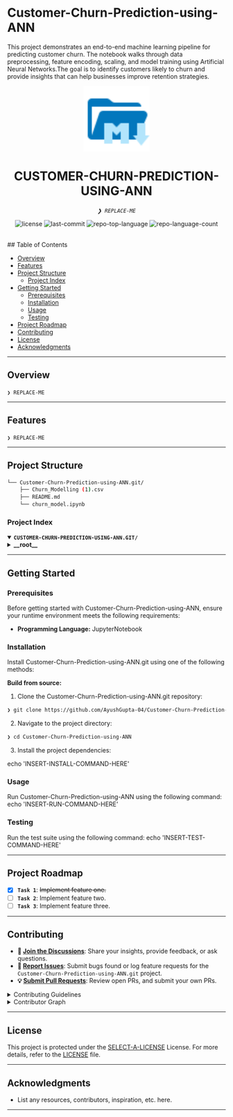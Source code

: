 # Customer-Churn-Prediction-using-ANN
This project demonstrates an end-to-end machine learning pipeline for predicting customer churn. The notebook walks through data preprocessing, feature encoding, scaling, and model training using Artificial Neural Networks.The goal is to identify customers likely to churn and provide insights that can help businesses improve retention strategies.
<p align="center">
    <img src="https://raw.githubusercontent.com/PKief/vscode-material-icon-theme/ec559a9f6bfd399b82bb44393651661b08aaf7ba/icons/folder-markdown-open.svg" align="center" width="30%">
</p>
<p align="center"><h1 align="center">CUSTOMER-CHURN-PREDICTION-USING-ANN</h1></p>
<p align="center">
	<em><code>❯ REPLACE-ME</code></em>
</p>
<p align="center">
	<img src="https://img.shields.io/github/license/AyushGupta-04/Customer-Churn-Prediction-using-ANN?style=default&logo=opensourceinitiative&logoColor=white&color=0080ff" alt="license">
	<img src="https://img.shields.io/github/last-commit/AyushGupta-04/Customer-Churn-Prediction-using-ANN?style=default&logo=git&logoColor=white&color=0080ff" alt="last-commit">
	<img src="https://img.shields.io/github/languages/top/AyushGupta-04/Customer-Churn-Prediction-using-ANN?style=default&color=0080ff" alt="repo-top-language">
	<img src="https://img.shields.io/github/languages/count/AyushGupta-04/Customer-Churn-Prediction-using-ANN?style=default&color=0080ff" alt="repo-language-count">
</p>
<p align="center"><!-- default option, no dependency badges. -->
</p>
<p align="center">
	<!-- default option, no dependency badges. -->
</p>
<br>
##  Table of Contents

- [ Overview](#-overview)
- [ Features](#-features)
- [ Project Structure](#-project-structure)
  - [ Project Index](#-project-index)
- [ Getting Started](#-getting-started)
  - [ Prerequisites](#-prerequisites)
  - [ Installation](#-installation)
  - [ Usage](#-usage)
  - [ Testing](#-testing)
- [ Project Roadmap](#-project-roadmap)
- [ Contributing](#-contributing)
- [ License](#-license)
- [ Acknowledgments](#-acknowledgments)

---

##  Overview

<code>❯ REPLACE-ME</code>

---

##  Features

<code>❯ REPLACE-ME</code>

---

##  Project Structure

```sh
└── Customer-Churn-Prediction-using-ANN.git/
    ├── Churn_Modelling (1).csv
    ├── README.md
    └── churn_model.ipynb
```


###  Project Index
<details open>
	<summary><b><code>CUSTOMER-CHURN-PREDICTION-USING-ANN.GIT/</code></b></summary>
	<details> <!-- __root__ Submodule -->
		<summary><b>__root__</b></summary>
		<blockquote>
			<table>
			<tr>
				<td><b><a href='https://github.com/AyushGupta-04/Customer-Churn-Prediction-using-ANN/blob/master/churn_model.ipynb'>churn_model.ipynb</a></b></td>
				<td><code>❯ REPLACE-ME</code></td>
			</tr>
			</table>
		</blockquote>
	</details>
</details>

---
##  Getting Started

###  Prerequisites

Before getting started with Customer-Churn-Prediction-using-ANN, ensure your runtime environment meets the following requirements:

- **Programming Language:** JupyterNotebook


###  Installation

Install Customer-Churn-Prediction-using-ANN.git using one of the following methods:

**Build from source:**

1. Clone the Customer-Churn-Prediction-using-ANN.git repository:
```sh
❯ git clone https://github.com/AyushGupta-04/Customer-Churn-Prediction-using-ANN
```

2. Navigate to the project directory:
```sh
❯ cd Customer-Churn-Prediction-using-ANN
```

3. Install the project dependencies:

echo 'INSERT-INSTALL-COMMAND-HERE'



###  Usage
Run Customer-Churn-Prediction-using-ANN using the following command:
echo 'INSERT-RUN-COMMAND-HERE'

###  Testing
Run the test suite using the following command:
echo 'INSERT-TEST-COMMAND-HERE'

---
##  Project Roadmap

- [X] **`Task 1`**: <strike>Implement feature one.</strike>
- [ ] **`Task 2`**: Implement feature two.
- [ ] **`Task 3`**: Implement feature three.

---

##  Contributing

- **💬 [Join the Discussions](https://github.com/AyushGupta-04/Customer-Churn-Prediction-using-ANN/discussions)**: Share your insights, provide feedback, or ask questions.
- **🐛 [Report Issues](https://github.com/AyushGupta-04/Customer-Churn-Prediction-using-ANN/issues)**: Submit bugs found or log feature requests for the `Customer-Churn-Prediction-using-ANN.git` project.
- **💡 [Submit Pull Requests](https://github.com/AyushGupta-04/Customer-Churn-Prediction-using-ANN/blob/main/CONTRIBUTING.md)**: Review open PRs, and submit your own PRs.

<details closed>
<summary>Contributing Guidelines</summary>

1. **Fork the Repository**: Start by forking the project repository to your github account.
2. **Clone Locally**: Clone the forked repository to your local machine using a git client.
   ```sh
   git clone https://github.com/AyushGupta-04/Customer-Churn-Prediction-using-ANN.git
   ```
3. **Create a New Branch**: Always work on a new branch, giving it a descriptive name.
   ```sh
   git checkout -b new-feature-x
   ```
4. **Make Your Changes**: Develop and test your changes locally.
5. **Commit Your Changes**: Commit with a clear message describing your updates.
   ```sh
   git commit -m 'Implemented new feature x.'
   ```
6. **Push to github**: Push the changes to your forked repository.
   ```sh
   git push origin new-feature-x
   ```
7. **Submit a Pull Request**: Create a PR against the original project repository. Clearly describe the changes and their motivations.
8. **Review**: Once your PR is reviewed and approved, it will be merged into the main branch. Congratulations on your contribution!
</details>

<details closed>
<summary>Contributor Graph</summary>
<br>
<p align="left">
   <a href="https://github.com{/AyushGupta-04/Customer-Churn-Prediction-using-ANN.git/}graphs/contributors">
      <img src="https://contrib.rocks/image?repo=AyushGupta-04/Customer-Churn-Prediction-using-ANN">
   </a>
</p>
</details>

---

##  License

This project is protected under the [SELECT-A-LICENSE](https://choosealicense.com/licenses) License. For more details, refer to the [LICENSE](https://choosealicense.com/licenses/) file.

---

##  Acknowledgments

- List any resources, contributors, inspiration, etc. here.

---
